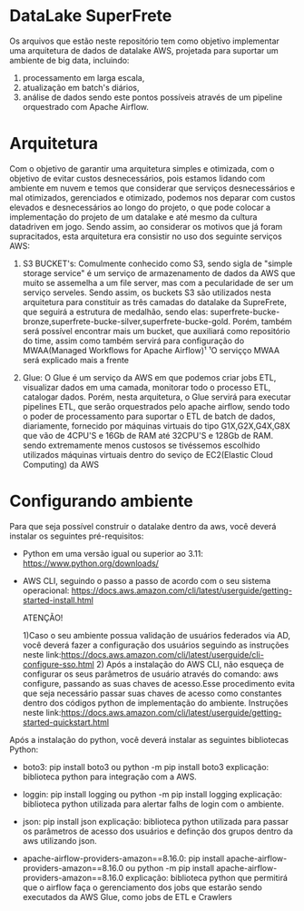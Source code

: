 # DataLake SuperFrete
Os arquivos que estão neste repositório tem como objetivo implementar uma arquitetura de dados de datalake AWS, projetada para suportar um ambiente de big data, incluindo:
  1) processamento em larga escala, 
  2) atualização em batch's diários, 
  3) análise de dados
sendo este pontos possíveis através de um pipeline orquestrado com Apache Airflow.

# Arquitetura
Com o objetivo de garantir uma arquitetura simples e otimizada, com o objetivo de evitar custos desnecessários, pois estamos lidando com ambiente em nuvem e temos que considerar que serviços desnecessários e mal otimizados, gerenciados e otimizado, podemos nos deparar com custos elevados e desnecessários ao longo do projeto, o que pode colocar a implementação do projeto de um datalake e até mesmo da cultura datadriven em jogo. Sendo assim, ao considerar os motivos que já foram supracitados, esta arquitetura era consistir no uso dos seguinte serviços AWS:

  1) S3 BUCKET's: Comulmente conhecido como S3, sendo sigla de "simple storage service" é um serviço de armazenamento de dados da AWS que muito se assemelha a um file server, mas com a pecularidade de ser um serviço serveles. Sendo assim, os buckets S3 são utilizados nesta arquitetura para constituir as três camadas do datalake da SupreFrete, que seguirá a estrutura de medalhão, sendo elas: superfrete-bucke-bronze,superfrete-bucke-silver,superfrete-bucke-gold. Porém, também será possível encontrar mais um bucket, que auxiliará como repositório do time, assim como também servirá para configuração do MWAA(Managed Workflows for Apache Airflow)¹
     ¹O serviçço MWAA será explicado mais a frente
     
  2) Glue: O Glue é um serviço da AWS em que podemos criar jobs ETL, visualizar dados em uma camada, monitorar todo o processo ETL, catalogar dados. Porém, nesta arquitetura, o Glue servirá para executar pipelines ETL, que serão orquestrados pelo apache airflow, sendo todo o poder de processamento para suportar o ETL de batch de dados, diariamente, fornecido por máquinas virtuais do tipo G1X,G2X,G4X,G8X que vão de 4CPU'S e 16Gb de RAM até 32CPU'S e 128Gb de RAM. sendo extremamente menos custosos se tivéssemos escolhido utilizados máquinas virtuais dentro do seviço de EC2(Elastic Cloud Computing) da AWS

# Configurando ambiente
Para que seja possível construir o datalake dentro da aws, você deverá instalar os seguintes pré-requisitos:
  - Python em uma versão igual ou superior ao 3.11: https://www.python.org/downloads/
  - AWS CLI, seguindo o passo a passo de acordo com o seu sistema operacional: https://docs.aws.amazon.com/cli/latest/userguide/getting-started-install.html

    ATENÇÃO!
    
    1)Caso o seu ambiente possua validação de usuários federados via AD, você deverá fazer a configuração dos usuários seguindo as instruções neste link:https://docs.aws.amazon.com/cli/latest/userguide/cli-configure-sso.html
    2) Após a instalação do AWS CLI, não esqueça de configurar os seus parâmetros de usuário através do comando: aws configure, passando as suas chaves de acesso.Esse procedimento evita que seja necessário passar suas chaves de acesso como constantes dentro dos códigos python de implementação do ambiente. Instruções neste link:https://docs.aws.amazon.com/cli/latest/userguide/getting-started-quickstart.html
     
Após a instalação do python, você deverá instalar as seguintes bibliotecas Python: 
  - boto3: pip install boto3 ou python -m pip install boto3
    explicação: biblioteca python para integração com a AWS.
    
  - loggin: pip install logging ou python -m pip install logging
    explicação: biblioteca python utilizada para alertar falhs de login com o ambiente.
    
  - json: pip install json
    explicação: biblioteca python utilizada para passar os parâmetros de acesso dos usuários e definção dos grupos dentro da aws utilizando json.

  - apache-airflow-providers-amazon==8.16.0: pip install apache-airflow-providers-amazon==8.16.0 ou python -m pip install apache-airflow-providers-amazon==8.16.0
    explicação: biblioteca python que permitirá que o airflow faça o gerenciamento dos jobs que estarão sendo executados da AWS Glue, como jobs de ETL e Crawlers

    
